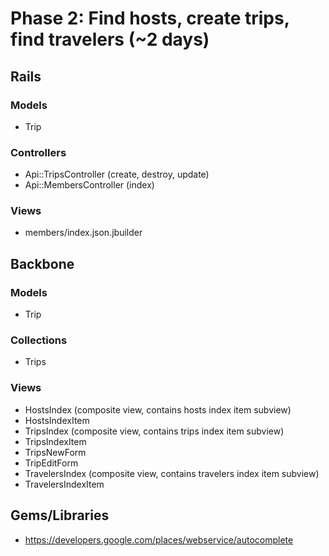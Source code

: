 # Phase 2: Find hosts, create trips, find travelers (~2 days)

## Rails
### Models
* Trip

### Controllers
* Api::TripsController (create, destroy, update)
* Api::MembersController (index)

### Views
* members/index.json.jbuilder

## Backbone
### Models
* Trip

### Collections
* Trips

### Views
* HostsIndex (composite view, contains hosts index item subview)
* HostsIndexItem
* TripsIndex (composite view, contains trips index item subview)
* TripsIndexItem
* TripsNewForm
* TripEditForm
* TravelersIndex (composite view, contains travelers index item subview)
* TravelersIndexItem


## Gems/Libraries
* https://developers.google.com/places/webservice/autocomplete

